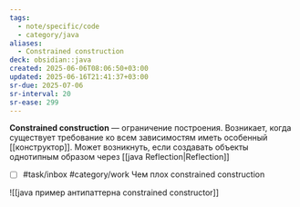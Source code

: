 ```yaml
---
tags:
  - note/specific/code
  - category/java
aliases:
  - Constrained construction
deck: obsidian::java
created: 2025-06-06T08:06:50+03:00
updated: 2025-06-16T21:41:37+03:00
sr-due: 2025-07-06
sr-interval: 20
sr-ease: 299
---
```


**Constrained construction**
—
ограничение построения. Возникает, когда существует требование ко всем зависимостям иметь особенный [[конструктор]]. Может возникнуть, если создавать объекты однотипным образом через [[java Reflection|Reflection]]
- [ ] #task/inbox #category/work Чем плох constrained construction

![[java пример антипаттерна constrained constructor]]
